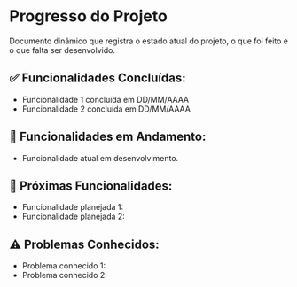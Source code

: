 # Progresso do Projeto

Documento dinâmico que registra o estado atual do projeto, o que foi feito e o que falta ser desenvolvido.

## ✅ Funcionalidades Concluídas:
- Funcionalidade 1 concluída em DD/MM/AAAA
- Funcionalidade 2 concluída em DD/MM/AAAA

## 🚧 Funcionalidades em Andamento:
- Funcionalidade atual em desenvolvimento.

## 📅 Próximas Funcionalidades:
- Funcionalidade planejada 1:
- Funcionalidade planejada 2:

## ⚠️ Problemas Conhecidos:
- Problema conhecido 1:
- Problema conhecido 2:
